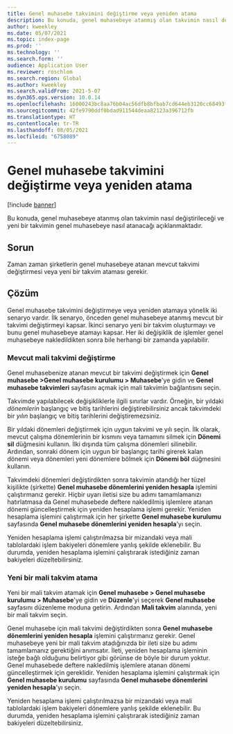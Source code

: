 ```yaml
---
title: Genel muhasebe takvimini değiştirme veya yeniden atama
description: Bu konuda, genel muhasebeye atanmış olan takvimin nasıl değiştirileceği ve yeni bir takvimin genel muhasebeye nasıl atanacağı açıklanmaktadır.
author: kweekley
ms.date: 05/07/2021
ms.topic: index-page
ms.prod: ''
ms.technology: ''
ms.search.form: ''
audience: Application User
ms.reviewer: roschlom
ms.search.region: Global
ms.author: kweekley
ms.search.validFrom: 2021-5-07
ms.dyn365.ops.version: 10.0.14
ms.openlocfilehash: 16000243bc8aa76b04ac56dfb8bfbab7cd644eb3120cc68493ff066598f6cf85
ms.sourcegitcommit: 42fe9790ddf0bdad911544deaa82123a396712fb
ms.translationtype: HT
ms.contentlocale: tr-TR
ms.lasthandoff: 08/05/2021
ms.locfileid: "6758089"
---
```

# <a name="change-or-reassign-a-ledger-calendar"></a>Genel muhasebe takvimini değiştirme veya yeniden atama

[!include [banner](../includes/banner.md)]

Bu konuda, genel muhasebeye atanmış olan takvimin nasıl değiştirileceği ve yeni bir takvimin genel muhasebeye nasıl atanacağı açıklanmaktadır.

## <a name="issue"></a>Sorun

Zaman zaman şirketlerin genel muhasebeye atanan mevcut takvimi değiştirmesi veya yeni bir takvim ataması gerekir.

## <a name="resolution"></a>Çözüm

Genel muhasebe takvimini değiştirmeye veya yeniden atamaya yönelik iki senaryo vardır. İlk senaryo, önceden genel muhasebeye atanmış mevcut bir takvimi değiştirmeyi kapsar. İkinci senaryo yeni bir takvim oluşturmayı ve bunu genel muhasebeye atamayı kapsar. Her iki değişiklik de işlemler genel muhasebeye nakledildikten sonra bile herhangi bir zamanda yapılabilir.

### <a name="change-an-existing-fiscal-calendar"></a>Mevcut mali takvimi değiştirme

Genel muhasebenize atanan mevcut bir takvimi değiştirmek için **Genel muhasebe \>Genel muhasebe kurulumu \> Muhasebe**'ye gidin ve **Genel muhasebe takvimleri** sayfasını açmak için mali takvimin bağlantısını seçin.

Takvimde yapılabilecek değişikliklerle ilgili sınırlar vardır. Örneğin, bir yıldaki *dönemlerin* başlangıç ve bitiş tarihlerini değiştirebilirsiniz ancak takvimdeki bir *yılın* başlangıç ve bitiş tarihlerini değiştiremezsiniz.

Bir yıldaki dönemleri değiştirmek için uygun takvimi ve yılı seçin. İlk olarak, mevcut çalışma dönemlerinin bir kısmını veya tamamını silmek için **Dönemi sil** düğmesini kullanın. İlki dışında tüm çalışma dönemleri silinebilir. Ardından, sonraki dönem için uygun bir başlangıç tarihi girerek kalan dönemi veya dönemleri yeni dönemlere bölmek için **Dönemi böl** düğmesini kullanın.

Takvimdeki dönemleri değiştirdikten sonra takvimin atandığı her tüzel kişilikte (şirkette) **Genel muhasebe dönemlerini yeniden hesapla** işlemini çalıştırmanız gerekir. Hiçbir uyarı iletisi size bu adımı tamamlamanızı hatırlatmasa da Genel muhasebede deftere nakledilmiş işlemlere atanan dönemi güncelleştirmek için yeniden hesaplama işlemi gerekir. Yeniden hesaplama işlemini çalıştırmak için her şirkette **Genel muhasebe kurulumu** sayfasında **Genel muhasebe dönemlerini yeniden hesapla**'yı seçin.

Yeniden hesaplama işlemi çalıştırılmazsa bir mizandaki veya mali tablolardaki işlem bakiyeleri dönemlere yanlış şekilde eklenebilir. Bu durumda, yeniden hesaplama işlemini çalıştırarak istediğiniz zaman bakiyeleri düzeltebilirsiniz.

### <a name="assign-a-new-fiscal-calendar"></a>Yeni bir mali takvim atama

Yeni bir mali takvim atamak için **Genel muhasebe \> Genel muhasebe kurulumu \> Muhasebe**'ye gidin ve **Düzenle**'yi seçerek **Genel muhasebe** sayfasını düzenleme moduna getirin. Ardından **Mali takvim** alanında, yeni bir mali takvim seçin.

Genel muhasebe için mali takvimi değiştirdikten sonra **Genel muhasebe dönemlerini yeniden hesapla** işlemini çalıştırmanız gerekir. Genel muhasebeye yeni bir mali takvim atadığınızda bir ileti size bu adımı tamamlamanız gerektiğini anımsatır. İleti, yeniden hesaplama işleminin isteğe bağlı olduğunu belirtiyor gibi görünse de böyle bir durum yoktur. Genel muhasebede deftere nakledilmiş işlemlere atanan dönemi güncelleştirmek için gereklidir. Yeniden hesaplama işlemini çalıştırmak için **Genel muhasebe kurulumu** sayfasında **Genel muhasebe dönemlerini yeniden hesapla**'yı seçin.

Yeniden hesaplama işlemi çalıştırılmazsa bir mizandaki veya mali tablolardaki işlem bakiyeleri dönemlere yanlış şekilde eklenebilir. Bu durumda, yeniden hesaplama işlemini çalıştırarak istediğiniz zaman bakiyeleri düzeltebilirsiniz.

